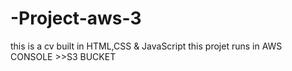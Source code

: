 # -Project-aws-3
this is a cv built in HTML,CSS &amp; JavaScript
this projet runs in AWS CONSOLE >>S3 BUCKET
